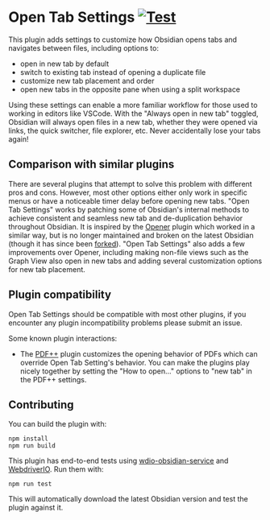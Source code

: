 # Open Tab Settings [![Test](https://github.com/jesse-r-s-hines/obsidian-open-tab-settings/actions/workflows/test.yaml/badge.svg?branch=main)](https://github.com/jesse-r-s-hines/obsidian-open-tab-settings/actions/workflows/test.yaml)

This plugin adds settings to customize how Obsidian opens tabs and navigates between files, including options to:
- open in new tab by default
- switch to existing tab instead of opening a duplicate file
- customize new tab placement and order
- open new tabs in the opposite pane when using a split workspace

Using these settings can enable a more familiar workflow for those used to working in editors like VSCode. With the "Always open in new tab" toggled, Obsidian will always open files in a new tab, whether they were opened via links, the quick switcher, file explorer, etc. Never accidentally lose your tabs again!

## Comparison with similar plugins
There are several plugins that attempt to solve this problem with different pros and cons. However, most other options either only work in specific menus or have a noticeable timer delay before opening new tabs. "Open Tab Settings" works by patching some of Obsidian's internal methods to achieve consistent and seamless new tab and de-duplication behavior throughout Obsidian. It is inspired by the [Opener](https://github.com/aidan-gibson/obsidian-opener) plugin which worked in a similar way, but is no longer maintained and broken on the latest Obsidian (though it has since been [forked](https://github.com/lukemt/obsidian-opener)). "Open Tab Settings" also adds a few improvements over Opener, including making non-file views such as the Graph View also open in new tabs and adding several customization options for new tab placement.

## Plugin compatibility
Open Tab Settings should be compatible with most other plugins, if you encounter any plugin incompatibility problems please submit an issue.

Some known plugin interactions:
- The [PDF++](https://github.com/RyotaUshio/obsidian-pdf-plus) plugin customizes the opening behavior of PDFs which can override Open Tab Setting's behavior. You can make the plugins play nicely together by setting the "How to open..." options to "new tab" in the PDF++ settings.


## Contributing
You can build the plugin with:
```shell
npm install
npm run build
```

This plugin has end-to-end tests using [wdio-obsidian-service](https://github.com/jesse-r-s-hines/wdio-obsidian-service)
and [WebdriverIO](https://webdriver.io/).
Run them with:
```shell
npm run test
```
This will automatically download the latest Obsidian version and test the plugin against it.
